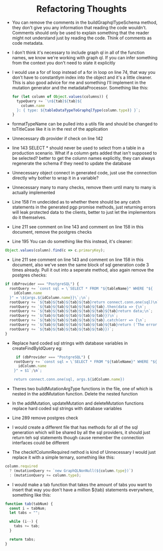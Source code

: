 # <center>Refactoring Thoughts</center>

- You can remove the comments in the buildGraphqlTypeSchema method, they don't give you any information that reading the code wouldn't. Comments should only be used to explain something that the reader might not understand just by reading the code. Think of comments as code metadata.

- I don't think it's necessary to include graph ql in all of the function names, we know we're working with graph ql. If you can infer something from the context you don't need to state it explicitly

- I would use a for of loop instead of a for in loop on line 74, that way you don't have to constantlym index into the object and it's a little cleaner. This is also good advice for me and something I'll implement in the mutation generator and the metadataProcessor. Something like this:

  ```javascript
  for (let column of Object.values(columns)) {
    typeQuery += `\n${tab}${tab}${
      column.name
    }: { type: ${tableDataTypeToGraphqlType(column.type)} }`;
  }
  ```

- formatTypeName can be pulled into a utils file and should be changed to toTitleCase like it is in the rest of the application

- Unnecessary db provider if check on line 142

- line 143 SELECT \* should never be used to select from a table in a production scenario. What if a column gets added that isn't supposed to be selected? better to get the column names explicitly, they can always regenerate the schema if they need to update the database

- Unnecessary object connect in generated code, just use the connection directly why bother to wrap it in a variable?

- Unnecessary many to many checks, remove them until many to many is actually implemented

- Line 158 I'm undecided as to whether there should be any catch statements in the generated pgp promise methods, just returning errors will leak protected data to the clients, better to just let the implementors do it themselves.

- Line 211 see comment on line 143 and comment on line 158 in this document, remove the postgres checks

- Line 195 You can do something like this instead, it's cleaner:

```javascript
Object.values(column).find(c => c.primaryKey);
```

- Line 211 see comment on line 143 and comment on line 158 in this document, also we've seen the same block of sql generation code 3 times already. Pull it out into a seperate method, also again remove the postgres checks:

```javascript
if (dbProvider === "PostgreSQL") {
  rootQuery += `const sql = \`SELECT * FROM "${tableName}" WHERE "${
    idColumn.name
  }" = \${args.${idColumn.name}}\`;\n`;
  rootQuery += `${tab}${tab}${tab}${tab}return connect.conn.one(sql)\n`;
  rootQuery += `${tab}${tab}${tab}${tab}${tab}.then(data => {\n`;
  rootQuery += `${tab}${tab}${tab}${tab}${tab}${tab}return data;\n`;
  rootQuery += `${tab}${tab}${tab}${tab}${tab}})\n`;
  rootQuery += `${tab}${tab}${tab}${tab}${tab}.catch(err => {\n`;
  rootQuery += `${tab}${tab}${tab}${tab}${tab}${tab}return ('The error is', err)\n`;
  rootQuery += `${tab}${tab}${tab}${tab}${tab}})`;
}
```

- Replace hard coded sql strings with database variables in createFindByIdQuery eg:

```javascript
     if (dbProvider === "PostgreSQL") {
    rootQuery += `const sql = \`SELECT * FROM "${tableName}" WHERE "${
      idColumn.name
    }" = $1`;\n`;

    return connect.conn.one(sql, args.${idColumn.name})
```

- Theres two buildMutationArgType functions in the file, one of which is nested in the addMutation function. Delete the nested function

- In the addMutation, updateMutation and deleteMutation functions replace hard coded sql strings with database variables

- Line 289 remove postgres check

- I would create a different file that has methods for all of the sql generation which will be shared by all the sql providers, it should just return teh sql statements though cause remember the connection interfaces could be different

- The checkifColumnRequired nethod is kind of Unnecessary I would just replace it with a simple ternary, something like this:

```javascript
column.required
  ? (mutationQuery += `new GraphQLNonNull(${column.type})`)
  : (mutationQuery += column.type);
```

- I would make a tab function that takes the amount of tabs you want to insert that way you don't have a million \${tab} statements everywhere, something like this:

```javascript
function tab(tabNum) {
  const i = tabNum;
  let tabs = "";

  while (i--) {
    tabs += tab;
  }

  return tabs;
}
```
